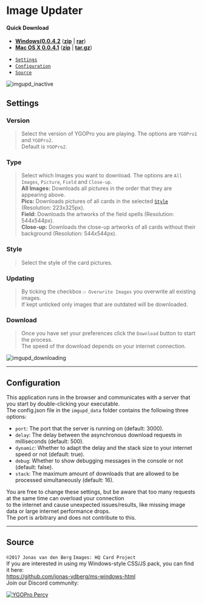 # Image Updater

#### Quick Download
- [**Windows(0.0.4.2**](https://github.com/jonas-vdberg/image-updater/releases/download/v0.0.4.2-win/ImageUpdater-win-v0.0.4.2.zip) ([**zip**](https://github.com/jonas-vdberg/image-updater/releases/download/v0.0.4.2-win/ImageUpdater-win-v0.0.4.2.zip) | [**rar**](https://github.com/jonas-vdberg/image-updater/releases/download/v0.0.4.2-win/ImageUpdater-win-v0.0.4.2.rar)) 
- [**Mac OS X 0.0.4.1**](https://github.com/jonas-vanen/image-updater/releases/download/v0.0.4.1-mac/ImageUpdater-mac-v0.0.4.1.zip) ([**zip**](https://github.com/jonas-vanen/image-updater/releases/download/v0.0.4.1-mac/ImageUpdater-mac-v0.0.4.1.zip) | [**tar.gz**](https://github.com/jonas-vanen/image-updater/releases/download/v0.0.4.1-mac/ImageUpdater-mac-v0.0.4.1.tar.gz))

* [`Settings`](#settings)
* [`Configuration`](#configuration)
* [`Source`](#source)

![imgupd_inactive](http://i.imgur.com/HZaEXQY.png)  

## Settings
### Version
>Select the version of YGOPro you are playing. The options are `YGOPro1` and `YGOPro2`.  
Default is `YGOPro2`.  

### Type
>Select which Images you want to download. The options are `All Images`, `Picture`, `Field` and `Close-up`.  
**All Images:** Downloads all pictures in the order that they are appearing above.  
**Pics:** Downloads pictures of all cards in the selected [`Style`](#style) (Resolution: 223x325px).  
**Field:** Downloads the artworks of the field spells (Resolution: 544x544px).  
**Close-up:** Downloads the close-up artworks of all cards without their background (Resolution: 544x544px).  

### Style
>Select the style of the card pictures.  

### Updating
>By ticking the checkbox `☐ Overwrite Images` you overwrite all existing images.  
If kept unticked only images that are outdated will be downloaded.  

### Download
>Once you have set your preferences click the `Download` button to start the process.  
The speed of the download depends on your internet connection. 

![imgupd_downloading](http://i.imgur.com/7GwEDoI.png)

---

## Configuration

This application runs in the browser and communicates with a server that you start by double-clicking your executable.  
The config.json file in the `imgupd_data` folder contains the following three options:  
* `port`: The port that the server is running on (default: 3000).  
* `delay`: The delay between the asynchronous download requests in milliseconds (default: 500).  
* `dynamic`: Whether to adapt the delay and the stack size to your internet speed or not (default: true).  
* `debug`: Whether to show debugging messages in the console or not (default: false).  
* `stack`: The maximum amount of downloads that are allowed to be processed simultaneously (default: 16).  

You are free to change these settings, but be aware that too many requests at the same time can overload your connection  
to the internet and cause unexpected issues/results, like missing image data or large internet performance drops.  
The port is arbitrary and does not contribute to this.  

---

## Source

`©2017 Jonas van den Berg` `Images: HQ Card Project`  
If you are interested in using my Windows-style CSS/JS pack, you can find it here:  
https://github.com/jonas-vdberg/ms-windows-html  
Join our Discord community:  

[![YGOPro Percy](http://i.imgur.com/v732Scx.png)](https://discord.gg/Rae2vZV)
